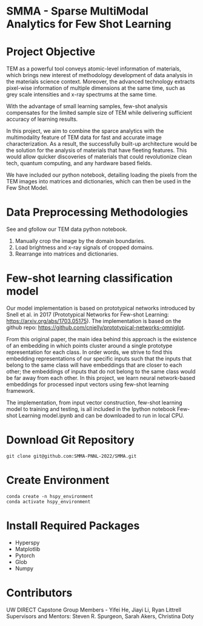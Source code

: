 # SMMA - Sparse MultiModal Analytics for Few Shot Learning


# Project Objective 
TEM as a powerful tool conveys atomic-level information of materials, which brings new interest of methodology development of data analysis in the materials science context. Moreover, the advanced technology extracts pixel-wise information of multiple dimensions at the same time, such as grey scale intensities and x-ray spectrums at the same time.

With the advantage of small learning samples, few-shot analysis compensates for the limited  sample size of TEM while delivering sufficient accuracy of learning results. 

In this project, we aim to combine the sparce analytics with the multimodality feature of TEM data for fast and accurate image characterization. As a result, the successfully built-up architecture would be the solution for the analysis of materials that have fleeting features. This would allow quicker discoveries of materials that could revolutionize clean tech, quantum computing, and any hardware based fields.

We have included our python notebook, detailing loading the pixels from the TEM images into matrices and dictionaries, which can then be used in the Few Shot Model. 

# Data Preprocessing Methodologies 
See and gfollow our TEM data python notebook. 
1. Manually crop the image by the domain boundaries.
2. Load brightness and x-ray signals of cropped domains.
3. Rearrange into matrices and dictionaries.

# Few-shot learning classification model

Our model implementation is based on prototypical networks introduced by Snell et al. in 2017 (Prototypical Networks for Few-shot Learning: https://arxiv.org/abs/1703.05175). The implementation is based on the github repo: https://github.com/cnielly/prototypical-networks-omniglot. 

From this original paper, the main idea behind this approach is the existence of an embedding in which points cluster around a single prototype representation for each class. In order words, we strive to find this embedding representations of our specific inputs such that the inputs that belong to the same class will have embeddings that are closer to each other; the embeddings of inputs that do not belong to the same class would be far away from each other. In this project, we learn neural network-based embeddings for processed input vectors using few-shot learning framework. 

The implementation, from input vector construction, few-shot learning model to training and testing, is all included in the Ipython notebook Few-shot Learning model.ipynb and can be downloaded to run in local CPU.  


# Download Git Repository
```
git clone git@github.com:SMMA-PNNL-2022/SMMA.git
```

# Create Environment
```
conda create -n hspy_environment
conda activate hspy_environment 
```

# Install Required Packages
- Hyperspy
- Matplotlib 
- Pytorch 
- Glob 
- Numpy

# Contributors
UW DIRECT Capstone Group Members - Yifei He, Jiayi Li, Ryan Littrell
Supervisors and Mentors: Steven R. Spurgeon, Sarah Akers, Christina Doty
